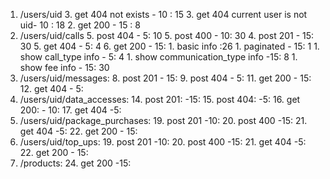1. /users/uid
	3. get 404 not exists - 10 : 15
	3. get 404 current user is not uid- 10 : 18
	2. get 200 - 15 : 8
3. /users/uid/calls
	5. post 404 - 5: 10
	5. post 400 - 10: 30
	4. post 201 - 15: 30
	5. get 404 - 5: 4
	6. get 200 - 15: 
	    1. basic info :26
	    1. paginated - 15: 1
	    1. show call_type info - 5: 4
	    1. show communication_type info -15: 8
	    1. show fee info - 15:  30
7. /users/uid/messages:
	8. post 201 - 15:
	9. post 404 - 5:
	11. get 200 - 15:
	12. get 404 - 5:
13. /users/uid/data_accesses:
	14. post 201: -15:
	15. post 404: -5:
	16. get 200: - 10:
	17. get 404 -5:
18. /users/uid/package_purchases:
	19. post 201 -10:
	20. post 400 -15:
	21. get 404 -5:
	22. get 200 - 15:
23. /users/uid/top_ups:
	19. post 201 -10:
	20. post 400 -15:
	21. get 404 -5:
	22. get 200 - 15:
23. /products:
	24. get 200 -15: 